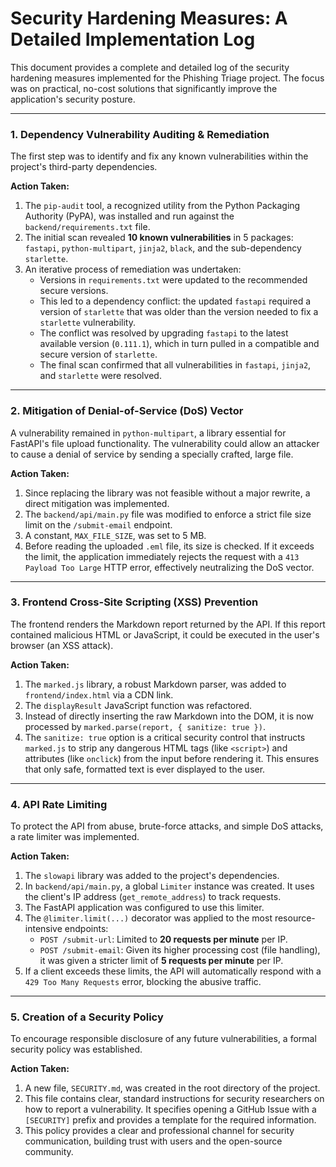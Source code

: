 # Security Hardening Measures: A Detailed Implementation Log

This document provides a complete and detailed log of the security hardening measures implemented for the Phishing Triage project. The focus was on practical, no-cost solutions that significantly improve the application's security posture.

---

### 1. Dependency Vulnerability Auditing & Remediation

The first step was to identify and fix any known vulnerabilities within the project's third-party dependencies.

**Action Taken:**
1.  The `pip-audit` tool, a recognized utility from the Python Packaging Authority (PyPA), was installed and run against the `backend/requirements.txt` file.
2.  The initial scan revealed **10 known vulnerabilities** in 5 packages: `fastapi`, `python-multipart`, `jinja2`, `black`, and the sub-dependency `starlette`.
3.  An iterative process of remediation was undertaken:
    *   Versions in `requirements.txt` were updated to the recommended secure versions.
    *   This led to a dependency conflict: the updated `fastapi` required a version of `starlette` that was older than the version needed to fix a `starlette` vulnerability.
    *   The conflict was resolved by upgrading `fastapi` to the latest available version (`0.111.1`), which in turn pulled in a compatible and secure version of `starlette`.
    *   The final scan confirmed that all vulnerabilities in `fastapi`, `jinja2`, and `starlette` were resolved.

---

### 2. Mitigation of Denial-of-Service (DoS) Vector

A vulnerability remained in `python-multipart`, a library essential for FastAPI's file upload functionality. The vulnerability could allow an attacker to cause a denial of service by sending a specially crafted, large file.

**Action Taken:**
1.  Since replacing the library was not feasible without a major rewrite, a direct mitigation was implemented.
2.  The `backend/api/main.py` file was modified to enforce a strict file size limit on the `/submit-email` endpoint.
3.  A constant, `MAX_FILE_SIZE`, was set to 5 MB.
4.  Before reading the uploaded `.eml` file, its size is checked. If it exceeds the limit, the application immediately rejects the request with a `413 Payload Too Large` HTTP error, effectively neutralizing the DoS vector.

---

### 3. Frontend Cross-Site Scripting (XSS) Prevention

The frontend renders the Markdown report returned by the API. If this report contained malicious HTML or JavaScript, it could be executed in the user's browser (an XSS attack).

**Action Taken:**
1.  The `marked.js` library, a robust Markdown parser, was added to `frontend/index.html` via a CDN link.
2.  The `displayResult` JavaScript function was refactored.
3.  Instead of directly inserting the raw Markdown into the DOM, it is now processed by `marked.parse(report, { sanitize: true })`.
4.  The `sanitize: true` option is a critical security control that instructs `marked.js` to strip any dangerous HTML tags (like `<script>`) and attributes (like `onclick`) from the input before rendering it. This ensures that only safe, formatted text is ever displayed to the user.

---

### 4. API Rate Limiting

To protect the API from abuse, brute-force attacks, and simple DoS attacks, a rate limiter was implemented.

**Action Taken:**
1.  The `slowapi` library was added to the project's dependencies.
2.  In `backend/api/main.py`, a global `Limiter` instance was created. It uses the client's IP address (`get_remote_address`) to track requests.
3.  The FastAPI application was configured to use this limiter.
4.  The `@limiter.limit(...)` decorator was applied to the most resource-intensive endpoints:
    *   `POST /submit-url`: Limited to **20 requests per minute** per IP.
    *   `POST /submit-email`: Given its higher processing cost (file handling), it was given a stricter limit of **5 requests per minute** per IP.
5.  If a client exceeds these limits, the API will automatically respond with a `429 Too Many Requests` error, blocking the abusive traffic.

---

### 5. Creation of a Security Policy

To encourage responsible disclosure of any future vulnerabilities, a formal security policy was established.

**Action Taken:**
1.  A new file, `SECURITY.md`, was created in the root directory of the project.
2.  This file contains clear, standard instructions for security researchers on how to report a vulnerability. It specifies opening a GitHub Issue with a `[SECURITY]` prefix and provides a template for the required information.
3.  This policy provides a clear and professional channel for security communication, building trust with users and the open-source community.
